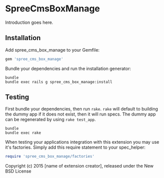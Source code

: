SpreeCmsBoxManage
=================

Introduction goes here.

Installation
------------

Add spree_cms_box_manage to your Gemfile:

```ruby
gem 'spree_cms_box_manage'
```

Bundle your dependencies and run the installation generator:

```shell
bundle
bundle exec rails g spree_cms_box_manage:install
```

Testing
-------

First bundle your dependencies, then run `rake`. `rake` will default to building the dummy app if it does not exist, then it will run specs. The dummy app can be regenerated by using `rake test_app`.

```shell
bundle
bundle exec rake
```

When testing your applications integration with this extension you may use it's factories.
Simply add this require statement to your spec_helper:

```ruby
require 'spree_cms_box_manage/factories'
```

Copyright (c) 2015 [name of extension creator], released under the New BSD License
